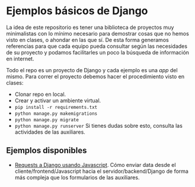# Ejemplos básicos de Django
La idea de este repositorio es tener una biblioteca de proyectos muy minimalistas con lo mínimo necesario para demostrar cosas que no hemos visto en clases, o ahondar en las que sí. De esta forma generamos referencias para que cada equipo pueda consultar según las necesidades de su proyecto y podamos facilitarles un poco la búsqueda de información en internet.

Todo el repo es un proyecto de Django y cada ejemplo es una _app_ del mismo. Para correr el proyecto debemos hacer el procedimiento visto en clases:
- Clonar repo en local.
- Crear y activar un ambiente virtual.
- `pip install -r requirements.txt`
- `python manage.py makemigrations`
- `python manage.py migrate`
- `python manage.py runserver`
Si tienes dudas sobre esto, consulta las actividades de las auxiliares.

## Ejemplos disponibles
- [Requests a Django usando Javascript](https://github.com/Aux-Ing-1/Ejemplos/tree/master/ejemplos/js_requests). Cómo enviar data desde el cliente/frontend/Javascript hacia el servidor/backend/Django de forma más compleja que los formularios de las auxiliares.
